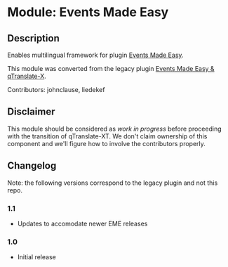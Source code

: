 # Module: Events Made Easy

## Description

Enables multilingual framework for plugin [Events Made Easy](https://wordpress.org/plugins/events-made-easy/).

This module was converted from the legacy plugin [Events Made Easy & qTranslate-X](https://wordpress.org/plugins/events-made-easy-qtranslate-x/).

Contributors: johnclause, liedekef

## Disclaimer

This module should be considered as *work in progress* before proceeding with the transition of qTranslate-XT.
We don't claim ownership of this component and we'll figure how to involve the contributors properly.

## Changelog

Note: the following versions correspond to the legacy plugin and not this repo. 

### 1.1
* Updates to accomodate newer EME releases

### 1.0
* Initial release
